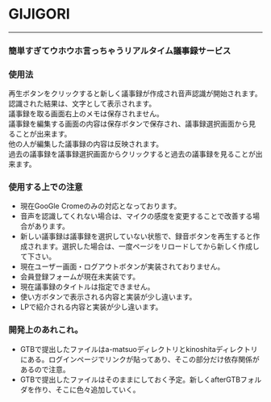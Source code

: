 # GIJIGORI

* * *
### 簡単すぎてウホウホ言っちゃうリアルタイム議事録サービス

### 使用法
再生ボタンをクリックすると新しく議事録が作成され音声認識が開始されます。<br>
認識された結果は、文字として表示されます。<br>
議事録を取る画面右上のメモは保存されません。<br>
議事録を編集する画面の内容は保存ボタンで保存され、議事録選択画面から見ることが出来ます。<br>
他の人が編集した議事録の内容は反映されます。<br>
過去の議事録を議事録選択画面からクリックすると過去の議事録を見ることが出来ます。<br>


### 使用する上での注意
+ 現在GooGle Cromeのみの対応となっております。
+ 音声を認識してくれない場合は、マイクの感度を変更することで改善する場合があります。
+ 新しい議事録は議事録を選択していない状態で、録音ボタンを再生すると作成されます。選択した場合は、一度ページをリロードしてから新しく作成して下さい。
+ 現在ユーザー画面・ログアウトボタンが実装されておりません。
+ 会員登録フォームが現在未実装です。
+ 現在議事録のタイトルは指定できません。
+ 使い方ボタンで表示される内容と実装が少し違います。
+ LPで紹介される内容と実装が少し違います。

### 開発上のあれこれ。
+ GTBで提出したファイルはa-matsuoディレクトリとkinoshitaディレクトリにある。ログインページでリンクが貼ってあり、そこの部分だけ依存関係があるので注意。
+ GTBで提出したファイルはそのままにしておく予定。新しくafterGTBフォルダを作り、そこに色々追加していく。